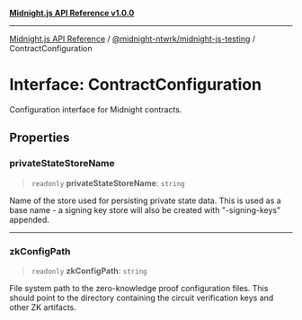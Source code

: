 [**Midnight.js API Reference v1.0.0**](../../../README.md)

***

[Midnight.js API Reference](../../../packages.md) / [@midnight-ntwrk/midnight-js-testing](../README.md) / ContractConfiguration

# Interface: ContractConfiguration

Configuration interface for Midnight contracts.

## Properties

### privateStateStoreName

> `readonly` **privateStateStoreName**: `string`

Name of the store used for persisting private state data.
This is used as a base name - a signing key store will also be created with "-signing-keys" appended.

***

### zkConfigPath

> `readonly` **zkConfigPath**: `string`

File system path to the zero-knowledge proof configuration files.
This should point to the directory containing the circuit verification keys and other ZK artifacts.
